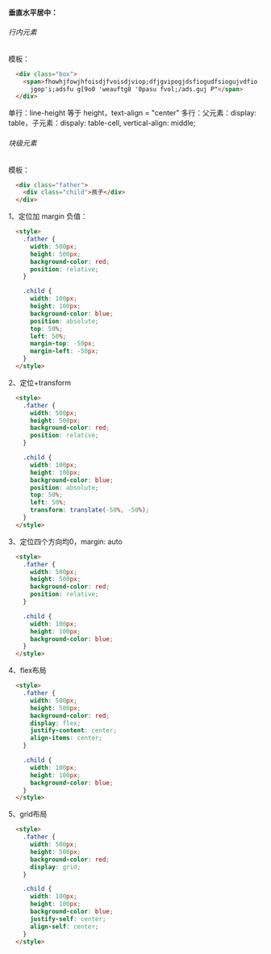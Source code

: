 #### 垂直水平居中：

###### 行内元素
模板：

```html
  <div class="box">
    <span>fhowhjfowjhfoisdjfvoisdjviop;dfjgvipogjdsfiogudfsiogujvdfio ;sjv iold ;sfj bviolsdf;j bio;sdfjbv;olidfs
      jgop'i;adsfu g[9o0 'weauftg8 '0pasu fvol;/ads.guj P"</span>
  </div>
```
单行：line-height 等于 height，text-align = "center"
多行：父元素：display: table，子元素：dispaly: table-cell, vertical-align: middle;

###### 块级元素
模板：

```html
  <div class="father">
    <div class="child">孩子</div>
  </div>
```
1、定位加 margin 负值：
```html
  <style>
    .father {
      width: 500px;
      height: 500px;
      background-color: red;
      position: relative;
    }

    .child {
      width: 100px;
      height: 100px;
      background-color: blue;
      position: absolute;
      top: 50%;
      left: 50%;
      margin-top: -50px;
      margin-left: -50px;
    }
  </style>
```
2、定位+transform
```html
  <style>
    .father {
      width: 500px;
      height: 500px;
      background-color: red;
      position: relative;
    }

    .child {
      width: 100px;
      height: 100px;
      background-color: blue;
      position: absolute;
      top: 50%;
      left: 50%;
      transform: translate(-50%, -50%);
    }
  </style>
```
3、定位四个方向均0，margin: auto
```html
  <style>
    .father {
      width: 500px;
      height: 500px;
      background-color: red;
      position: relative;
    }

    .child {
      width: 100px;
      height: 100px;
      background-color: blue;
    }
  </style>
```
4、flex布局
```html
  <style>
    .father {
      width: 500px;
      height: 500px;
      background-color: red;
      display: flex;
      justify-content: center;
      align-items: center;
    }

    .child {
      width: 100px;
      height: 100px;
      background-color: blue;
    }
  </style>
```
5、grid布局
```html
  <style>
    .father {
      width: 500px;
      height: 500px;
      background-color: red;
      display: grid;
    }

    .child {
      width: 100px;
      height: 100px;
      background-color: blue;
      justify-self: center;
      align-self: center;
    }
  </style>
```